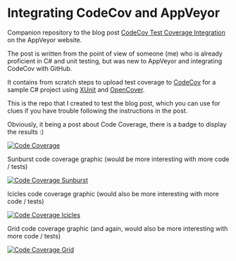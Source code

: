 # Integrating CodeCov and AppVeyor 

Companion repository to the blog post [CodeCov Test Coverage Integration](https://www.appveyor.com/blog/2017/03/17/codecov/) on the AppVeyor website.

The post is written from the point of view of someone (me) who is already proficient in C# and unit testing, but was new to AppVeyor and integrating CodeCov with GitHub.

It contains from scratch steps to upload test coverage to [CodeCov](http://codecov.io/) for a sample C# project using [XUnit](https://xunit.github.io/) and [OpenCover](https://github.com/OpenCover/opencover). 

This is the repo that I created to test the blog post, which you can use for clues if you have trouble following the instructions in the post.

Obviously, it being a post about Code Coverage, there is a badge to display the results :)

[![Code Coverage](https://codecov.io/gh/ceddlyburge/codecov-on-appveyor/coverage.svg)](https://codecov.io/gh/ceddlyburge/codecov-on-appveyor)

Sunburst code coverage graphic (would be more interesting with more code / tests)

[![Code Coverage Sunburst](https://codecov.io/gh/ceddlyburge/codecov-on-appveyor/branch/master/graphs/sunburst.svg)](https://codecov.io/gh/ceddlyburge/codecov-on-appveyor/branch/master/graphs/sunburst.svg)

Icicles code coverage graphic (would also be more interesting with more code / tests)

[![Code Coverage Icicles](https://codecov.io/gh/ceddlyburge/codecov-on-appveyor/branch/master/graphs/icicle.svg)](https://codecov.io/gh/ceddlyburge/codecov-on-appveyor/branch/master/graphs/icicle.svg)

Grid code coverage graphic (and again, would also be more interesting with more code / tests)

[![Code Coverage Grid](https://codecov.io/gh/ceddlyburge/codecov-on-appveyor/branch/master/graphs/tree.svg)](https://codecov.io/gh/ceddlyburge/codecov-on-appveyor/branch/master/graphs/tree.svg)
